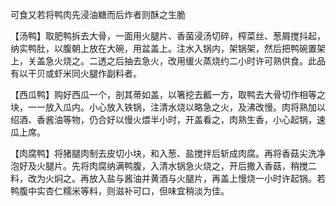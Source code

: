 可食又若将鸭肉先浸油糖而后炸者则酥之生脆

【汤鸭】取肥鸭拆去大骨，一面用火腿片、香菌浸汤切碎，榨菜丝、葱屑搅抖起，纳实鸭肚，以腹朝上放在大碗，用盆盖上。注水入锅内，架锅架，然后把鸭碗置架上，关盖急火烧之。二透之后抽去急火，改用缓火蒸烧约二小时许可熟供食。此品有以干贝或虾米同火腿作副料者。

【西瓜鸭】购好西瓜一个，剖其蒂如盖，以箸挖去瓤一方，取鸭去大骨切作相等之块，一一放入瓜内。小心放入铁锅，注清水烧以略急之火，及沸改慢。肉将熟加以绍酒、香酱油等物，仍合好以慢火煨半小时，开盖看之，肉熟生香，小心起锅，速瓜上席。

【肉腐鸭】将猪腿肉制去皮切小块，和入葱、盐搅拌后斩成肉腐。再将香菇尖洗净泡好及火腿片。先将肉腐纳满鸭腹，入清水锅急火烧之，开后撒入香菇，稍搅二料，改为火焖之。再放入盐与酱油并黄酒与火腿片，再盖上慢烧一小时许起锅。若鸭腹中实杏仁糯米等料，则滋补可口，但味宜稍淡为佳。